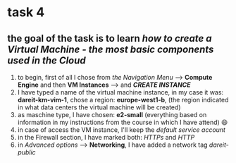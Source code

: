 # task 4
## the goal of the task is to learn *how to create a Virtual Machine - the most basic components used in the Cloud*
1. to begin, first of all I chose from *the Navigation Menu* --> **Compute Engine** and then **VM Instances** --> and ***CREATE INSTANCE***
2. I have typed a name of the virtual machine instance, in my case it was: **dareit-km-vim-1**, chose a region: **europe-west1-b**, (the region indicated in what data centers the virtual machine will be created)
3. as maschine type, I have chosen: **e2-small** (everything based on information in my instructions from the course in which I have attend) 😄
4. in case of access the VM instance, I'll keep the *default service account*
5. in the Firewall section, I have marked both: *HTTPs* and *HTTP*
6. in *Advanced options* --> **Networking**, I have added a network tag *dareit-public*
